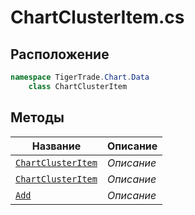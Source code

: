 
# ChartClusterItem.cs
## Расположение
```csharp
namespace TigerTrade.Chart.Data  
    class ChartClusterItem
```

## Методы
| Название | Описание |
| --- | --- |
| [`ChartClusterItem`](./Методы/ChartClusterItem.md) | *Описание* |
| [`ChartClusterItem`](./Методы/ChartClusterItem.md) | *Описание* |
| [`Add`](./Методы/Add.md) | *Описание* |
